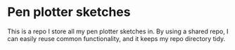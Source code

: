 # Pen plotter sketches

This is a repo I store all my pen plotter sketches in. By using a shared repo, I can easily reuse common functionality, and it keeps my repo directory tidy.